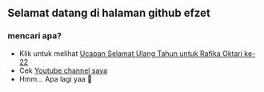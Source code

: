 ## Selamat datang di halaman github efzet

### mencari apa?

- Klik untuk melihat [Ucapan Selamat Ulang Tahun untuk Rafika Oktari ke-22](https://efzyx.github.io/fika-birthday)
- Cek <a href="https://youtube.com/fauzipadlaw" target="_blank">Youtube channel saya</a>
- Hmm... Apa lagi yaa 🤔

